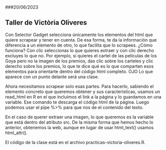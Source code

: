 ###20/06/2023

## Taller de Victòria Oliveres

Con Selector Gadget selecciona únicamente los elementos del html que quiere scrapear y tener en cuenta. De esa forma, te da la información que diferencia a un elemento de otro, lo que facilita que lo scrapees. ¿Cómo funciona? Con clic seleccionas lo que quieres extraer y con clic derecho excluyes lo que no. Por ejemplo, si quieres el cartel de las películas de los Goya pero no la imagen de los premios, das clic sobre los carteles y clic derecho sobre los premios, lo que te dice qué es lo que comparten esos elementos para orientarte dentro del código html completo. OJO Lo que aparece con un punto delante será una clase.

Ahora necesitamos scrapear solo esas partes. Para hacerlo, sabiendo el elemento concreto que queremos obtener y sus características, usamos un read_html en R en el que incluimos el link a la página y lo guardamos en una variable. Ese comando te descarga el código html de la página. Luego podemos usar el pipe %>% para que nos de el contenido del texto.

En el caso de querer extraer una imagen, lo que queremos es la variable que está dentro del atributo src. De la misma forma que hemos hecho lo anterior, obtenemos la web, aunque en lugar de usar html_text() usamos html_attr().

El código de la clase está en el archivo practicas-victoria-oliveres.R.
